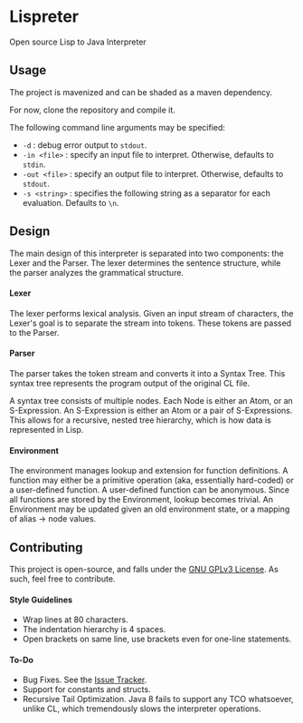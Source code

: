 # Lispreter
Open source Lisp to Java Interpreter

## Usage

The project is mavenized and can be shaded as a maven dependency.

For now, clone the repository and compile it.

The following command line arguments may be specified:
- `-d` : debug error output to `stdout`.
- `-in <file>` : specify an input file to interpret. Otherwise, defaults to `stdin`.
- `-out <file>` : specify an output file to interpret. Otherwise, defaults to `stdout`.
- `-s <string>` : specifies the following string as a separator for each evaluation.  Defaults to `\n`.

## Design
The main design of this interpreter is separated into two components: the Lexer and
the Parser. The lexer determines the sentence structure, while the parser analyzes the
grammatical structure.

#### Lexer
The lexer performs lexical analysis. Given an input stream of characters, the Lexer's
goal is to separate the stream into tokens. These tokens are passed to the Parser.

#### Parser
The parser takes the token stream and converts it into a Syntax Tree. This syntax tree
represents the program output of the original CL file.

A syntax tree consists of multiple nodes. Each Node is either an Atom, or an S-Expression.
An S-Expression is either an Atom or a pair of S-Expressions. This allows for a recursive,
nested tree hierarchy, which is how data is represented in Lisp.

#### Environment
The environment manages lookup and extension for function definitions. A function may
either be a primitive operation (aka, essentially hard-coded) or a user-defined function.
A user-defined function can be anonymous. Since all functions are stored by the Environment,
lookup becomes trivial. An Environment may be updated given an old environment state, or
a mapping of alias -> node values.

## Contributing

This project is open-source, and falls under the [GNU GPLv3 License](https://github.com/AoHRuthless/Lispreter/blob/master/LICENSE).
As such, feel free to contribute.

#### Style Guidelines
- Wrap lines at 80 characters.
- The indentation hierarchy is 4 spaces.
- Open brackets on same line, use brackets even for one-line statements.

#### To-Do
- Bug Fixes. See the [Issue Tracker](https://github.com/AoHRuthless/Lispreter/issues).
- Support for constants and structs.
- Recursive Tail Optimization. Java 8 fails to support any TCO whatsoever, unlike CL, which tremendously slows the interpreter operations.